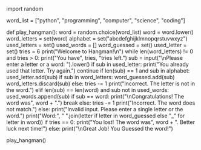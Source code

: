 import random

word_list = ["python", "programming", "computer", "science", "coding"]

def play_hangman():
    word = random.choice(word_list)
    word = word.lower()
    word_letters = set(word)
    alphabet = set("abcdefghijklmnopqrstuvwxyz")
    used_letters = set()
    used_words = []
    word_guessed = set()
    used_letter = set()
    tries = 6
    print("Welcome to Hangman!\n")
    while len(word_letters) != 0 and tries > 0:
        print("You have", tries, "tries left.")
        sub = input("\nPlease enter a letter or a word: ").lower()
        if sub in used_letter:
            print("You already used that letter. Try again.")
            continue
        if len(sub) == 1 and sub in alphabet:
            used_letter.add(sub)
            if sub in word_letters:
                word_guessed.add(sub)
                word_letters.discard(sub)
            else:
                tries -= 1
                print("Incorrect. The letter is not in the word.")
        elif len(sub) == len(word) and sub not in used_words:
            used_words.append(sub)
            if sub == word:
                print("\nCongratulations! The word was", word + ".")
                break
            else:
                tries -= 1
                print("Incorrect. The word does not match.")
        else:
            print("Invalid input. Please enter a single letter or the word.")
        print("Word:", " ".join(letter if letter in word_guessed else "_" for letter in word))
    if tries == 0:
        print("You lost! The word was", word + ". Better luck next time!")
    else:
        print("\nGreat Job! You Guessed the word!")

play_hangman()

 
